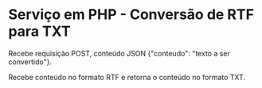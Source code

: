 # Serviço em PHP - Conversão de RTF para TXT

Recebe requisição POST, conteúdo JSON {"conteudo": "texto a ser convertido"}.

Recebe conteúdo no formato RTF e retorna o conteúdo no formato TXT.
